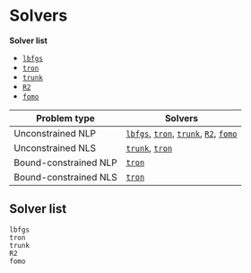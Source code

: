 # Solvers

**Solver list**

- [`lbfgs`](@ref)
- [`tron`](@ref)
- [`trunk`](@ref)
- [`R2`](@ref)
- [`fomo`](@ref)

| Problem type          | Solvers  |
| --------------------- | -------- |
| Unconstrained NLP     | [`lbfgs`](@ref), [`tron`](@ref), [`trunk`](@ref), [`R2`](@ref), [`fomo`](@ref)|
| Unconstrained NLS     | [`trunk`](@ref), [`tron`](@ref) |
| Bound-constrained NLP | [`tron`](@ref) |
| Bound-constrained NLS | [`tron`](@ref) |

## Solver list

```@docs
lbfgs
tron
trunk
R2
fomo
```

